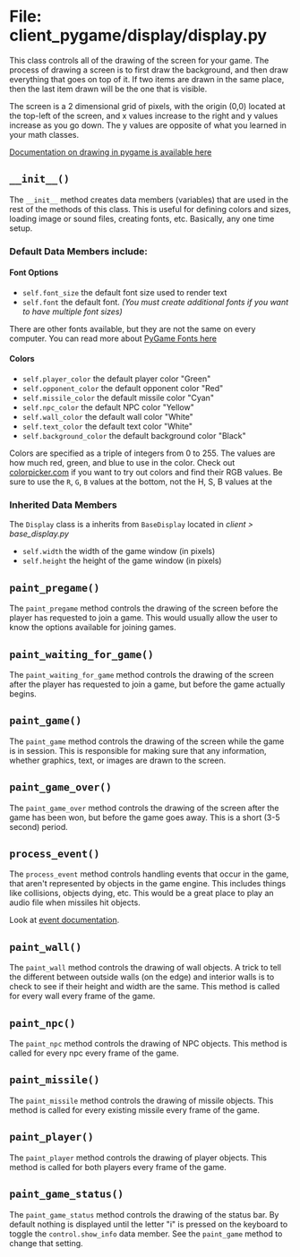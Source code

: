 # File: client_pygame/display/display.py

This class controls all of the drawing of the screen for your game.  The process of drawing a screen is to first draw the background, and then draw everything that goes on top of it.  If two items are drawn in the same place, then the last item drawn will be the one that is visible.

The screen is a 2 dimensional grid of pixels, with the origin (0,0) located at the top-left of the screen, and x values increase to the right and y values increase as you go down.  The y values are opposite of what you learned in your math classes.

[Documentation on drawing in pygame is available here](http://www.pygame.org/docs/ref/draw.html)


## `__init__()`

The `__init__` method creates data members (variables) that are used
in the rest of the methods of this class.  This is
useful for defining colors and sizes, loading image
or sound files, creating fonts, etc.  Basically,
any one time setup.

### Default Data Members include:

#### Font Options

*	`self.font_size` the default font size used to render text
*	`self.font` the default font. *(You must create additional fonts if you want to have multiple font sizes)*

There are other fonts available, but they are not
the same on every computer.  You can read more about
[PyGame Fonts here](http://www.pygame.org/docs/ref/font.html)


#### Colors

*	`self.player_color` the default player color "Green"
*	`self.opponent_color` the default opponent color "Red"
*	`self.missile_color` the default missile color "Cyan"
*	`self.npc_color` the default NPC color "Yellow"
*	`self.wall_color` the default wall color "White"
*	`self.text_color` the default text color "White"
*	`self.background_color` the default background color "Black"

Colors are specified as a triple of integers from 0 to 255.
The values are how much red, green, and blue to use in the color.
Check out [colorpicker.com](http://www.colorpicker.com/) if you want to try out
colors and find their RGB values.  Be sure to use the `R`, `G`, `B` values
at the bottom, not the H, S, B values at the 

### Inherited Data Members

The `Display` class is a inherits from `BaseDisplay` located in *client > base_display.py*

*	`self.width` the width of the game window (in pixels)
*	`self.height` the height of the game window (in pixels)



## `paint_pregame()`

The `paint_pregame` method controls the drawing of the screen before
the player has requested to join a game.  This would usually
allow the user to know the options available for joining
games.



## `paint_waiting_for_game()`

The `paint_waiting_for_game` method controls the drawing of the screen
after the player has requested to join a game, but before
the game actually begins.



## `paint_game()`

The `paint_game` method controls the drawing of the screen while the
game is in session.  This is responsible for making
sure that any information, whether graphics, text, or
images are drawn to the screen.



## `paint_game_over()`

The `paint_game_over` method controls the drawing of the screen after
the game has been won, but before the game goes away.
This is a short (3-5 second) period.



## `process_event()`

The `process_event` method controls handling events that occur in the
game, that aren't represented by objects in the game
engine.  This includes things like collisions,
objects dying, etc.  This would be a great place to
play an audio file when missiles hit objects.

Look at [event documentation](common/event.md).


## `paint_wall()`

The `paint_wall` method controls the drawing of wall objects. A trick to tell the different between outside walls (on the edge) and interior walls is to check to see if their height and width are the same. This method is called for every wall every frame of the game.



## `paint_npc()`

The `paint_npc` method controls the drawing of NPC objects. This method is called for every npc every frame of the game.



## `paint_missile()`

The `paint_missile` method controls the drawing of missile objects. This method is called for every existing missile every frame of the game.



## `paint_player()`

The `paint_player` method controls the drawing of player objects. This method is called for both players every frame of the game.



## `paint_game_status()`

The `paint_game_status` method controls the drawing of the status bar. By default nothing is displayed until the letter "i" is pressed on the keyboard to toggle the `control.show_info` data member. See the `paint_game` method to change that setting.

